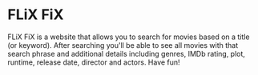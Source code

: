 # FLiX FiX

FLiX FiX is a website that allows you to search for movies based on a title (or keyword). After searching you'll be able 
to see all movies with that search phrase and additional details including genres, IMDb rating, plot, runtime, release date, director and actors. Have fun!
